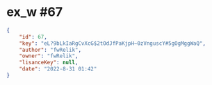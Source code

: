 
# ex_w #67
                
```JSON
{
    "id": 67,
    "key": "eL?9bLkIaRgCvXcG$2tOdJfPaKjpH~0zVnguscY#5gOgMggWaQ",
    "author": "fwRelik",
    "owner": "fwRelik",
    "lisanceKey": null,
    "date": "2022-8-31 01:42"
}
```
